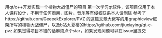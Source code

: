  用qt/c++开发实现一个植物大战僵尸的项目
 第一次学习qt软件，该项目仅用于本人课程设计，不用于任何商用，图片，音乐等有侵权联系本人请删除
 参考了https://github.com/GeeeekExplorer/PVZ 的这篇文章大佬写的用graphicview框架所写的植物大战僵尸，以及b站九夏樱的https://github.com/jiuxiaying/qt-c-pvz
 如果觉得项目不错的话麻烦点个star，如果发现问题可以在issue里提交
